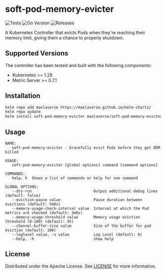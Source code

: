# soft-pod-memory-evicter

![Tests](https://github.com/maxlaverse/soft-pod-memory-evicter/actions/workflows/tests.yml/badge.svg?branch=main)
![Go Version](https://img.shields.io/github/go-mod/go-version/maxlaverse/soft-pod-memory-evicter)
![Releases](https://img.shields.io/github/v/release/maxlaverse/soft-pod-memory-evicter?include_prereleases)

A Kubernetes Controller that evicts Pods when they're reaching their memory limit, giving them a chance to properly shutdown.

## Supported Versions

The controller has been tested and built with the following components:
* Kubernetes >= 1.28
* Metric Server >= 0.7.1

## Installation

```bash
helm repo add maxlaverse https://maxlaverse.github.io/helm-charts/
helm repo update
helm install soft-pod-memory-evicter maxlaverse/soft-pod-memory-evicter
```

## Usage

```
NAME:
   soft-pod-memory-evicter - Gracefully evict Pods before they get OOM killed

USAGE:
   soft-pod-memory-evicter [global options] command [command options]

COMMANDS:
   help, h  Shows a list of commands or help for one command

GLOBAL OPTIONS:
   --dry-run                            Output additional debug lines (default: false)
   --eviction-pause value               Pause duration between evictions (default: 5m0s)
   --memory-usage-check-interval value  Interval at which the Pod metrics are checked (default: 3m0s)
   --memory-usage-threshold value       Memory usage eviction threshold (0-100) (default: 95)
   --channel-buffer-size value          Size of the buffer for pod eviction (default: 100)
   --loglevel value, -v value           Log Level (default: 0)
   --help, -h                           show help
```

## License

Distributed under the Apache License. See [LICENSE](./LICENSE) for more information.
